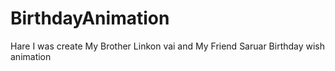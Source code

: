 # BirthdayAnimation
Hare I  was create My Brother Linkon vai and My Friend Saruar Birthday wish animation 

